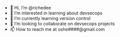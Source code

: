 - 👋 Hi, I’m @richedee
- 👀 I’m interested in learning about devsecops
- 🌱 I’m currently learning version control
- 💞️ I’m looking to collaborate on devsecops projects
- 📫 How to reach me at oshe####@gmail.com

<!---
richedee/richedee is a ✨ special ✨ repository because its `README.md` (this file) appears on your GitHub profile.
You can click the Preview link to take a look at your changes.
--->
